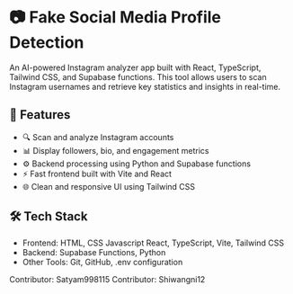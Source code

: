 # 📷 Fake Social Media Profile Detection 

An AI-powered Instagram analyzer app built with React, TypeScript, Tailwind CSS, and Supabase functions. This tool allows users to scan Instagram usernames and retrieve key statistics and insights in real-time.

## 🚀 Features

- 🔍 Scan and analyze Instagram accounts
- 📊 Display followers, bio, and engagement metrics
- ⚙️ Backend processing using Python and Supabase functions
- ⚡ Fast frontend built with Vite and React
- 🌐 Clean and responsive UI using Tailwind CSS

## 🛠️ Tech Stack

- Frontend: HTML, CSS Javascript React, TypeScript, Vite, Tailwind CSS
- Backend: Supabase Functions, Python
- Other Tools: Git, GitHub, .env configuration

Contributor: Satyam998115
Contributor: Shiwangni12

